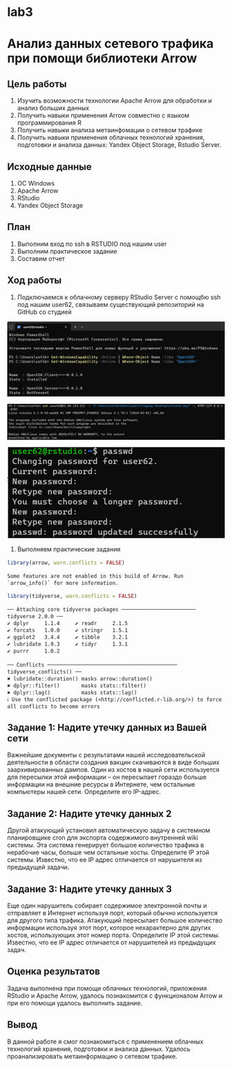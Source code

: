 # lab3

# Анализ данных сетевого трафика при помощи библиотеки Arrow

## Цель работы

1.  Изучить возможности технологии Apache Arrow для обработки и анализ больших данных
2.  Получить навыки применения Arrow совместно с языком программирования R
3.  Получить навыки анализа метаинфомации о сетевом трафике
4.  Получить навыки применения облачных технологий хранения, подготовки и анализа данных: Yandex Object Storage, Rstudio Server.

## Исходные данные

1.  ОС Windows
2.  Apache Arrow
3.  RStudio
4.  Yandex Object Storage

## План

1.  Выполним вход по ssh в RSTUDIO под нашим user
2.  Выполним практическое задание
3.  Составим отчет

## Ход работы

1.  Подключаемся к облачному серверу RStudio Server с помощбю ssh под нашим user62, связываем существующий репозиторий на GitHub со студией

![](image/image1.jpg)

![](image/image2.jpg)

![](image/image3.jpg)

1.  Выполняем практические задания

``` r
library(arrow, warn.conflicts = FALSE)
```

```         
Some features are not enabled in this build of Arrow. Run `arrow_info()` for more information.
```

``` r
library(tidyverse, warn.conflicts = FALSE)
```

```         
── Attaching core tidyverse packages ──────────────────────── tidyverse 2.0.0 ──
✔ dplyr     1.1.4     ✔ readr     2.1.5
✔ forcats   1.0.0     ✔ stringr   1.5.1
✔ ggplot2   3.4.4     ✔ tibble    3.2.1
✔ lubridate 1.9.3     ✔ tidyr     1.3.1
✔ purrr     1.0.2     

── Conflicts ────────────────────────────────────────── tidyverse_conflicts() ──
✖ lubridate::duration() masks arrow::duration()
✖ dplyr::filter()       masks stats::filter()
✖ dplyr::lag()          masks stats::lag()
ℹ Use the conflicted package (<http://conflicted.r-lib.org/>) to force all conflicts to become errors
```

## Задание 1: Надите утечку данных из Вашей сети

Важнейшие документы с результатами нашей исследовательской деятельности в области создания вакцин скачиваются в виде больших заархивированных дампов. Один из хостов в нашей сети используется для пересылки этой информации – он пересылает гораздо больше информации на внешние ресурсы в Интернете, чем остальные компьютеры нашей сети. Определите его IP-адрес.

## Задание 2: Надите утечку данных 2

Другой атакующий установил автоматическую задачу в системном планировщике cron для экспорта содержимого внутренней wiki системы. Эта система генерирует большое количество трафика в нерабочие часы, больше чем остальные хосты. Определите IP этой системы. Известно, что ее IP адрес отличается от нарушителя из предыдущей задачи.

## Задание 3: Надите утечку данных 3

Еще один нарушитель собирает содержимое электронной почты и отправляет в Интернет используя порт, который обычно используется для другого типа трафика. Атакующий пересылает большое количество информации используя этот порт, которое нехарактерно для других хостов, использующих этот номер порта. Определите IP этой системы. Известно, что ее IP адрес отличается от нарушителей из предыдущих задач.

## Оценка результатов

Задача выполнена при помощи облачных технологий, приложения RStudio и Apache Arrow, удалось познакомится с функционалом Arrow и при его помощи удалось выполнить задание.

## Вывод

В данной работе я смог познакомиться с применением облачных технологий хранения, подготовки и анализа данных. Удалось проанализировать метаинформацию о сетевом трафике.
